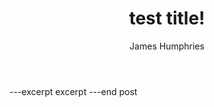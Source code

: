 ﻿---
author: James Humphries
categories: testing
title: test title! 
created: 25/07/2014
---
---excerpt
excerpt
---end
post